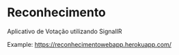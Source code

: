 # Reconhecimento
Aplicativo de Votação utilizando SignalIR

Example: https://reconhecimentowebapp.herokuapp.com/
